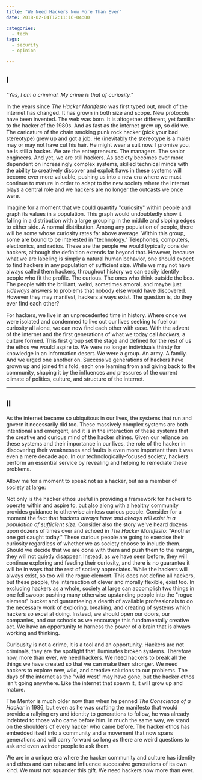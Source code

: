 ```yaml
---
title: "We Need Hackers Now More Than Ever"
date: 2018-02-04T12:11:16-04:00

categories:
  - tech
tags:
  - security
  - opinion

---
```


## I

_"Yes, I am a criminal. My crime is that of curiosity."_

In the years since _The Hacker Manifesto_ was first typed out, much of the internet has changed. It has grown in both size and scope. New protocols have been invented. The web was born. It is altogether different, yet familiar to the hacker of the 1980s. And as fast as the internet grew up, so did we. The caricature of the chain smoking punk rock hacker (pick your bad stereotype) grew up and got a job. He (inevitably the stereotype is a male) may or may not have cut his hair. He might wear a suit now. I promise you, he is still a hacker. We are the entrepreneurs. The managers. The senior engineers. And yet, we are still hackers. As society becomes ever more dependent on increasingly complex systems, skilled technical minds with the ability to creatively discover and exploit flaws in these systems will become ever more valuable, pushing us into a new era where we must continue to mature in order to adapt to the new society where the internet plays a central role and we hackers are no longer the outcasts we once were.

Imagine for a moment that we could quantify "curiosity" within people and graph its values in a population. This graph would undoubtedly show it falling in a distribution with a large grouping in the middle and sloping edges to either side. A normal distribution. Among any population of people, there will be some whose curiosity rates far above average. Within this group, some are bound to be interested in "technology." Telephones, computers, electronics, and radios. These are the people we would typically consider hackers, although the definition extends far beyond that. However, because what we are labeling is simply a natural human behavior, one should expect to find hackers in any population of sufficient size. While we may not have always called them hackers, throughout history we can easily identify people who fit the profile. The curious. The ones who think outside the box. The people with the brilliant, weird, sometimes amoral, and maybe just _sideways_ answers to problems that nobody else would have discovered. However they may manifest, hackers always exist. The question is, do they ever find each other? 

For hackers, we live in an unprecedented time in history. Where once we were isolated and condemned to live out our lives seeking to fuel our curiosity all alone, we can now find each other with ease. With the advent of the internet and the first generations of what we today call _hackers_, a culture formed. This first group set the stage and defined for the rest of us the ethos we would aspire to. We were no longer individuals thirsty for knowledge in an information desert. We were a group. An army. A family. And we urged one another on. Successive generations of hackers have grown up and joined this fold, each one learning from and giving back to the community, shaping it by the influences and pressures of the current climate of politics, culture, and structure of the internet. 

----

## II 

As the internet became so ubiquitous in our lives, the systems that run and govern it necessarily did too. These massively complex systems are both intentional and emergent, and it is in the interaction of these systems that the creative and curious mind of the hacker shines. Given our reliance on these systems and their importance in our lives, the role of the hacker in discovering their weaknesses and faults is even more important than it was even a mere decade ago. In our technologically-focused society, hackers perform an essential service by revealing and helping to remediate these problems. 

Allow me for a moment to speak not as a hacker, but as a member of society at large:

Not only is the hacker ethos useful in providing a framework for hackers to operate within and aspire to, but also along with a healthy community provides guidance to otherwise aimless curious people. Consider for a moment the fact that _hackers always have and always will exist in a population of sufficient size._ Consider also the story we've heard dozens upon dozens of times over and echoed in _The Hacker Manifesto_: "Another one got caught today." These curious people are going to exercise their curiosity regardless of whether we as society choose to include them. Should we decide that we are done with them and push them to the margin, they will not quietly disappear. Instead, as we have seen before, they will continue exploring and feeding their curiosity, and there is no guarantee it will be in ways that the rest of society appreciates. While the hackers will always exist, so too will the rogue element. This does not define all hackers, but these people, the intersection of clever and morally flexible, exist too. In excluding hackers as a whole, society at large can accomplish two things in one fell swoop: pushing many otherwise upstanding people into the "rogue element" bucket and guaranteeing a dearth of available professionals to do the necessary work of exploring, breaking, and creating of systems which hackers so excel at doing. Instead, we should open our doors, our companies, and our schools as we encourage this fundamentally creative act. We have an opportunity to harness the power of a brain that is always working and thinking.

Curiousity is not a crime, it is a tool and an opportunity. Hackers are not criminals, they are the spotlight that illuminates broken systems. Therefore now, more than ever, we need hackers. We need hackers to break all the things we have created so that we can make them stronger. We need hackers to explore new, wild, and creative solutions to our problems. The days of the internet as the "wild west" may have gone, but the hacker ethos isn't going anywhere. Like the internet that spawn it, it will grow up and mature.

The Mentor is much older now than when he penned _The Conscience of a Hacker_ in 1986, but even as he was crafting the manifesto that would provide a rallying cry and identity to generations to follow, he was already indebted to those who came before him. In much the same way, we stand on the shoulders of every hacker who came before. The hacker ethos has embedded itself into a community and a movement that now spans generations and will carry forward so long as there are weird questions to ask and even weirder people to ask them. 

We are in a unique era where the hacker community and culture has identity and ethos and can raise and influence successive generations of its own kind. We must not squander this gift. We need hackers now more than ever.
